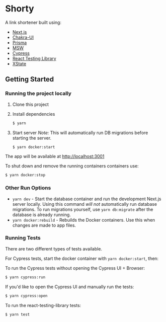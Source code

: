 # Shorty

A link shortener built using:

- [Next.js](https://github.com/vercel/next.js)
- [ Chakra-UI](https://github.com/chakra-ui/chakra-ui)
- [Prisma](https://github.com/prisma/prisma)
- [MSW](https://github.com/mswjs/msw)
- [Cypress](https://github.com/cypress-io/cypress)
- [React Testing Library](https://github.com/testing-library/react-testing-library)
- [XState](https://github.com/statelyai/xstate)

## Getting Started

### Running the project locally

1. Clone this project
2. Install dependencies

   ```sh
   $ yarn
   ```

3. Start server
   _Note:_ This will automatically run DB migrations before starting the server.

   ```sh
   $ yarn docker:start
   ```

The app will be available at [http://localhost:3001](http://localhost:3001)

To shut down and remove the running containers containers use:

```sh
$ yarn docker:stop
```

### Other Run Options

- `yarn dev` - Start the database container and run the development Next.js server locally. Using this command _will not_ automatically run database migrations. To run migrations yourself, use `yarn db:migrate` after the database is already running.
- `yarn docker:rebuild` - Rebuilds the Docker containers. Use this when changes are made to app files.

### Running Tests

There are two different types of tests available.

For Cypress tests, start the docker container with `yarn docker:start`, then:

To run the Cypress tests without opening the Cypress UI + Browser:

```sh
$ yarn cypress:run
```

If you'd like to open the Cypress UI and manually run the tests:

```sh
$ yarn cypress:open
```

To run the react-testing-library tests:

```sh
$ yarn test
```
